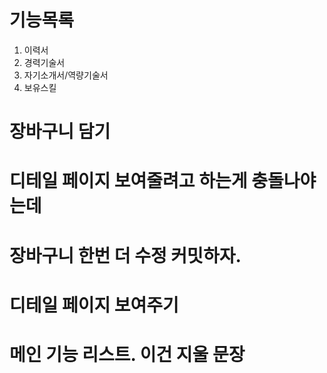 # 기능목록
1. 이력서
2. 경력기술서
3. 자기소개서/역량기술서
4. 보유스킬

# 장바구니 담기
# 디테일 페이지 보여줄려고 하는게 충돌나야는데
# 장바구니 한번 더 수정 커밋하자.
# 디테일 페이지 보여주기
# 메인 기능 리스트. 이건 지울 문장
